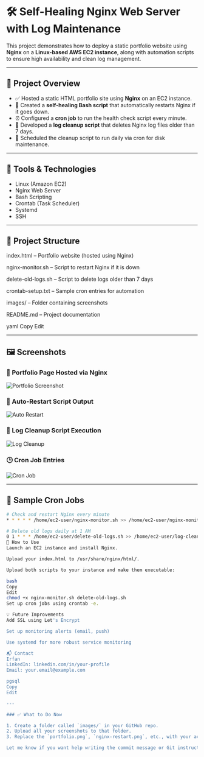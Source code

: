 # 🛠️ Self-Healing Nginx Web Server with Log Maintenance

This project demonstrates how to deploy a static portfolio website using **Nginx** on a **Linux-based AWS EC2 instance**, along with automation scripts to ensure high availability and clean log management.

---

## 🚀 Project Overview

- ✅ Hosted a static HTML portfolio site using **Nginx** on an EC2 instance.
- 🔁 Created a **self-healing Bash script** that automatically restarts Nginx if it goes down.
- ⏰ Configured a **cron job** to run the health check script every minute.
- 🧹 Developed a **log cleanup script** that deletes Nginx log files older than 7 days.
- 📅 Scheduled the cleanup script to run daily via cron for disk maintenance.

---

## 🧰 Tools & Technologies

- Linux (Amazon EC2)
- Nginx Web Server
- Bash Scripting
- Crontab (Task Scheduler)
- Systemd
- SSH

---

## 📁 Project Structure

index.html – Portfolio website (hosted using Nginx)

nginx-monitor.sh – Script to restart Nginx if it is down

delete-old-logs.sh – Script to delete logs older than 7 days

crontab-setup.txt – Sample cron entries for automation

images/ – Folder containing screenshots

README.md – Project documentation

yaml
Copy
Edit

---

## 🖼️ Screenshots

### 📌 Portfolio Page Hosted via Nginx

![Portfolio Screenshot](./images/portfolio.png)

### 🔁 Auto-Restart Script Output

![Auto Restart](./images/nginx-restart.png)

### 🧹 Log Cleanup Script Execution

![Log Cleanup](./images/log-cleanup.png)

### 🕒 Cron Job Entries

![Cron Job](./images/cron-setup.png)

---

## 📝 Sample Cron Jobs

```bash
# Check and restart Nginx every minute
* * * * * /home/ec2-user/nginx-monitor.sh >> /home/ec2-user/nginx-monitor.log 2>&1

# Delete old logs daily at 1 AM
0 1 * * * /home/ec2-user/delete-old-logs.sh >> /home/ec2-user/log-cleanup.log 2>&1
📌 How to Use
Launch an EC2 instance and install Nginx.

Upload your index.html to /usr/share/nginx/html/.

Upload both scripts to your instance and make them executable:

bash
Copy
Edit
chmod +x nginx-monitor.sh delete-old-logs.sh
Set up cron jobs using crontab -e.

💡 Future Improvements
Add SSL using Let's Encrypt

Set up monitoring alerts (email, push)

Use systemd for more robust service monitoring

📬 Contact
Irfan
LinkedIn: linkedin.com/in/your-profile
Email: your.email@example.com

pgsql
Copy
Edit

---

### ✅ What to Do Now

1. Create a folder called `images/` in your GitHub repo.
2. Upload all your screenshots to that folder.
3. Replace the `portfolio.png`, `nginx-restart.png`, etc., with your actual file names.

Let me know if you want help writing the commit message or Git instructions to push this to GitHub!
